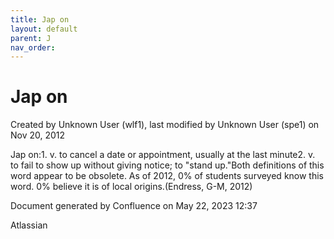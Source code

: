 ```yaml
---
title: Jap on
layout: default
parent: J
nav_order:
---
```


# Jap on

Created by  Unknown User (wlf1), last modified by  Unknown User (spe1) on Nov 20, 2012

Jap on:1. v. to cancel a date or appointment, usually at the last minute2. v. to fail to show up without giving notice; to &quot;stand up.&quot;Both definitions of this word appear to be obsolete. As of 2012, 0% of students surveyed know this word. 0% believe it is of local origins.(Endress, G-M, 2012)

Document generated by Confluence on May 22, 2023 12:37

Atlassian
